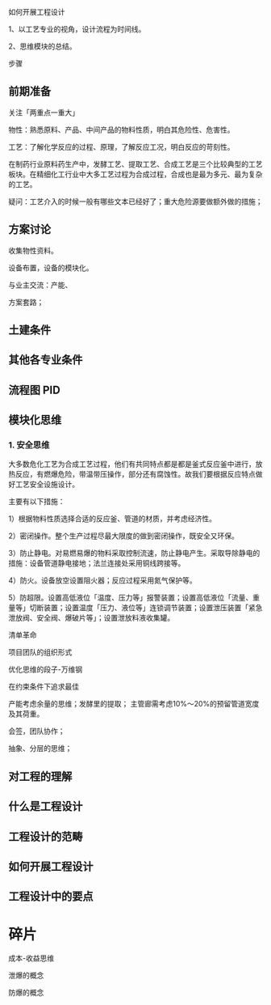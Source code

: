 如何开展工程设计

1、以工艺专业的视角，设计流程为时间线。

2、思维模块的总结。

步骤

## 前期准备

关注「两重点一重大」

物性：熟悉原料、产品、中间产品的物料性质，明白其危险性、危害性。

工艺：了解化学反应的过程、原理，了解反应工况，明白反应的苛刻性。

在制药行业原料药生产中，发酵工艺、提取工艺、合成工艺是三个比较典型的工艺板块。在精细化工行业中大多工艺过程为合成过程，合成也是最为多元、最为复杂的工艺。

疑问：工艺介入的时候一般有哪些文本已经好了；重大危险源要做额外做的措施；

## 方案讨论

收集物性资料。

设备布置，设备的模块化。

与业主交流：产能、

方案套路；

## 土建条件

## 其他各专业条件

## 流程图 PID




## 模块化思维

### 1. 安全思维

大多数危化工艺为合成工艺过程，他们有共同特点都是都是釜式反应釜中进行，放热反应，有燃爆危险，带温带压操作，部分还有腐蚀性。故我们要根据反应特点做好工艺安全设施设计。

主要有以下措施：

1）根据物料性质选择合适的反应釜、管道的材质，并考虑经济性。

2）密闭操作。整个生产过程尽最大限度的做到密闭操作，既安全又环保。

3）防止静电。对易燃易爆的物料采取控制流速，防止静电产生。采取导除静电的措施：设备管道静电接地；法兰连接处采用铜线跨接等。

4）防火。设备放空设置阻火器；反应过程采用氮气保护等。

5）防超限。设置高低液位「温度、压力等」报警装置；设置高低液位「流量、重量等」切断装置；设置温度「压力、液位等」连锁调节装置；设置泄压装置「紧急泄放阀、安全阀、爆破片等」；设置泄放料液收集罐。


清单革命

项目团队的组织形式

优化思维的段子-万维钢

在约束条件下追求最佳

产能考虑余量的思维；发酵里的提取；
主管廊需考虑10%～20%的预留管道宽度及其荷重。

会签，团队协作；

抽象、分层的思维；




## 对工程的理解


## 什么是工程设计


## 工程设计的范畴


## 如何开展工程设计


## 工程设计中的要点



# 碎片

成本-收益思维

泄爆的概念

防爆的概念

